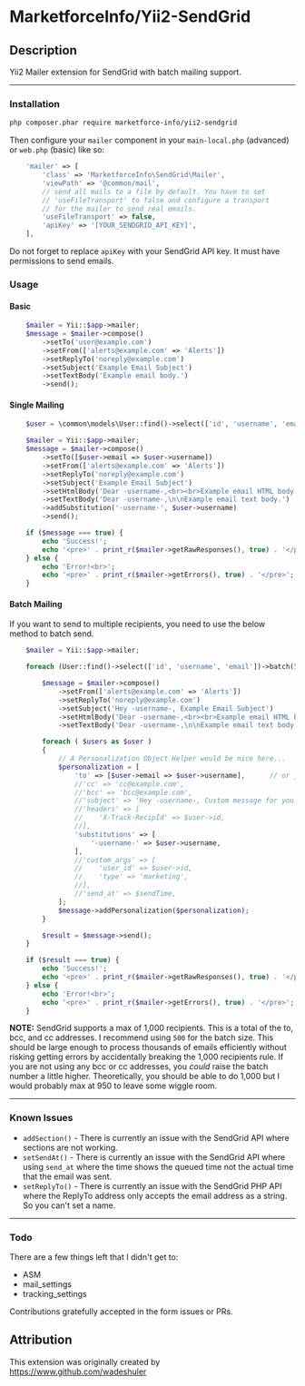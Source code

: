 # MarketforceInfo/Yii2-SendGrid

## Description
Yii2 Mailer extension for SendGrid with batch mailing support.

---

### Installation

```bash
php composer.phar require marketforce-info/yii2-sendgrid
```

Then configure your `mailer` component in your `main-local.php` (advanced) or `web.php` (basic) like so:
```php
    'mailer' => [
        'class' => 'MarketforceInfo\SendGrid\Mailer',
        'viewPath' => '@common/mail',
        // send all mails to a file by default. You have to set
        // 'useFileTransport' to false and configure a transport
        // for the mailer to send real emails.
        'useFileTransport' => false,
        'apiKey' => '[YOUR_SENDGRID_API_KEY]',
    ],
```

Do not forget to replace `apiKey` with your SendGrid API key. It must have permissions to send emails.

### Usage

#### Basic

```php
    $mailer = Yii::$app->mailer;
    $message = $mailer->compose()
        ->setTo('user@example.com')
        ->setFrom(['alerts@example.com' => 'Alerts'])
        ->setReplyTo('noreply@example.com')
        ->setSubject('Example Email Subject')
        ->setTextBody('Example email body.')
        ->send();
```

#### Single Mailing

```php
    $user = \common\models\User::find()->select(['id', 'username', 'email'])->where(['id' => 1])->one();

    $mailer = Yii::$app->mailer;
    $message = $mailer->compose()
        ->setTo([$user->email => $user->username])
        ->setFrom(['alerts@example.com' => 'Alerts'])
        ->setReplyTo('noreply@example.com')
        ->setSubject('Example Email Subject')
        ->setHtmlBody('Dear -username-,<br><br>Example email HTML body.')
        ->setTextBody('Dear -username-,\n\nExample email text body.')
        ->addSubstitution('-username-', $user->username)
        ->send();

    if ($message === true) {
        echo 'Success!';
        echo '<pre>' . print_r($mailer->getRawResponses(), true) . '</pre>';
    } else {
        echo 'Error!<br>';
        echo '<pre>' . print_r($mailer->getErrors(), true) . '</pre>';
    }
```

#### Batch Mailing

If you want to send to multiple recipients, you need to use the below method to batch send.
```php
    $mailer = Yii::$app->mailer;

    foreach (User::find()->select(['id', 'username', 'email'])->batch(500) as $users) {

        $message = $mailer->compose()
            ->setFrom(['alerts@example.com' => 'Alerts'])
            ->setReplyTo('noreply@example.com')
            ->setSubject('Hey -username-, Example Email Subject')
            ->setHtmlBody('Dear -username-,<br><br>Example email HTML body.')
            ->setTextBody('Dear -username-,\n\nExample email text body.')

        foreach ( $users as $user )
        {
            // A Personalization Object Helper would be nice here...
            $personalization = [
                'to' => [$user->email => $user->username],      // or just `email@example.com`
                //'cc' => 'cc@example.com',
                //'bcc' => 'bcc@example.com',
                //'subject' => 'Hey -username-, Custom message for you!',
                //'headers' => [
                //    'X-Track-RecipId' => $user->id,
                //],
                'substitutions' => [
                    '-username-' => $user->username,
                ],
                //'custom_args' => [
                //    'user_id' => $user->id,
                //    'type' => 'marketing',
                //],
                //'send_at' => $sendTime,
            ];
            $message->addPersonalization($personalization);
        }

        $result = $message->send();
    }

    if ($result === true) {
        echo 'Success!';
        echo '<pre>' . print_r($mailer->getRawResponses(), true) . '</pre>';
    } else {
        echo 'Error!<br>';
        echo '<pre>' . print_r($mailer->getErrors(), true) . '</pre>';
    }
```

**NOTE:** SendGrid supports a max of 1,000 recipients. This is a total of the to, bcc, and cc addresses. I recommend using `500` for the batch size. This should be large enough to process thousands of emails efficiently without risking getting errors by accidentally breaking the 1,000 recipients rule. If you are not using any bcc or cc addresses, you *could* raise the batch number a little higher. Theoretically, you should be able to do 1,000 but I would probably max at 950 to leave some wiggle room.

---

### Known Issues

- `addSection()` - There is currently an issue with the SendGrid API where sections are not working.
- `setSendAt()` - There is currently an issue with the SendGrid API where using `send_at` where the time shows the queued time not the actual time that the email was sent.
- `setReplyTo()` - There is currently an issue with the SendGrid PHP API where the ReplyTo address only accepts the email address as a string. So you can't set a name.

---

### Todo

There are a few things left that I didn't get to:

- ASM
- mail_settings
- tracking_settings

Contributions gratefully accepted in the form issues or PRs.

## Attribution
This extension was originally created by https://www.github.com/wadeshuler

